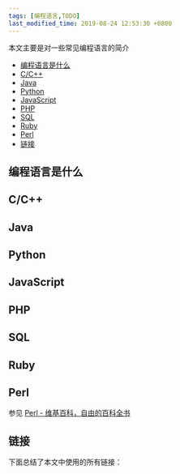 ```yaml
---
tags: [编程语言,TODO]
last_modified_time: 2019-08-24 12:53:30 +0800
---
```


本文主要是对一些常见编程语言的简介

<p id="markdown-toc"></p>
<!-- vim-markdown-toc GFM -->

* [编程语言是什么](#编程语言是什么)
* [C/C++](#cc)
* [Java](#java)
* [Python](#python)
* [JavaScript](#javascript)
* [PHP](#php)
* [SQL](#sql)
* [Ruby](#ruby)
* [Perl](#perl)
* [链接](#链接)

<!-- vim-markdown-toc -->

## 编程语言是什么

## C/C++

## Java

## Python

## JavaScript

## PHP

## SQL

## Ruby

## Perl
参见 [Perl - 维基百科，自由的百科全书](https://zh.wikipedia.org/wiki/Perl)

## 链接
下面总结了本文中使用的所有链接：

<!-- link start -->

<!-- link end -->
